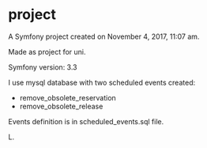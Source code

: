 project
=======

A Symfony project created on November 4, 2017, 11:07 am.

Made as project for uni.

Symfony version: 3.3

I use mysql database with two scheduled events created:
- remove_obsolete_reservation
- remove_obsolete_release

Events definition is in scheduled_events.sql file.

L.


